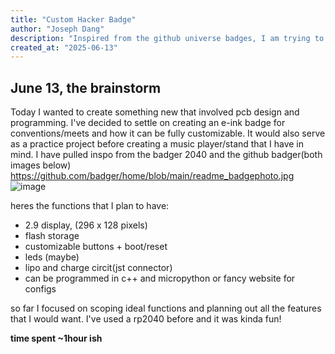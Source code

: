 ```yaml
---
title: "Custom Hacker Badge"
author: "Joseph Dang"
description: "Inspired from the github universe badges, I am trying to create a custom hardware badge that features a custom pcb, e ink display, and bluetooth/nfc support!"
created_at: "2025-06-13"
---
```




## June 13, the brainstorm

Today I wanted to create something new that involved pcb design and programming. I've decided to settle on creating an e-ink badge for conventions/meets and how it can be fully customizable. It would also serve as a practice project before creating a music player/stand that I have in mind. I have pulled inspo from the badger 2040 and the github badger(both images below)  
https://github.com/badger/home/blob/main/readme_badgephoto.jpg
![image](https://github.com/user-attachments/assets/b6a36ba9-a2c5-442e-8761-30f299360121)


heres the functions that I plan to have:
- 2.9 display, (296 x 128 pixels)
- flash storage 
- customizable buttons + boot/reset
- leds (maybe)
- lipo and charge circit(jst connector)
- can be programmed in c++ and micropython or fancy website for configs

so far I focused on scoping ideal functions and planning out all the features that I would want. I've used a rp2040 before and it was kinda fun!

**time spent ~1hour ish**
